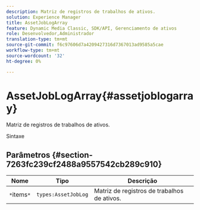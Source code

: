 ```yaml
---
description: Matriz de registros de trabalhos de ativos.
solution: Experience Manager
title: AssetJobLogArray
feature: Dynamic Media Classic, SDK/API, Gerenciamento de ativos
role: Desenvolvedor,Administrador
translation-type: tm+mt
source-git-commit: f6c97606d7a4209427316d7367013ad9585a5cae
workflow-type: tm+mt
source-wordcount: '32'
ht-degree: 0%

---
```



# AssetJobLogArray{#assetjoblogarray}

Matriz de registros de trabalhos de ativos.

Sintaxe

## Parâmetros {#section-7263fc239cf2488a9557542cb289c910}

| Nome | Tipo | Descrição |
|---|---|---|
| `*`items`*` | `types:AssetJobLog` | Matriz de registros de trabalhos de ativos. |

